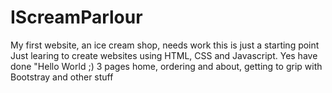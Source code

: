 # IScreamParlour
My first website, an ice cream shop, needs work this is just a starting point
Just learing to create websites using HTML, CSS and Javascript. Yes have done "Hello World ;)
3 pages home, ordering and about, getting to grip with Bootstray and other stuff
